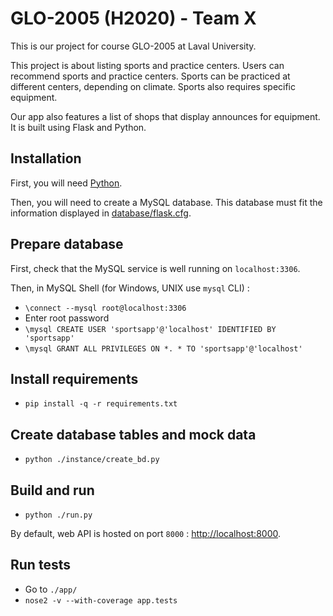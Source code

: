 # GLO-2005 (H2020) - Team X

This is our project for course GLO-2005 at Laval University.

This project is about listing sports and practice centers. Users can recommend sports and practice centers. Sports can be practiced at different centers, depending on climate. Sports also requires specific equipment.

Our app also features a list of shops that display announces for equipment. It is built using Flask and Python.

## Installation

First, you will need [Python](https://www.python.org/downloads/).

Then, you will need to create a MySQL database. This database must fit the information displayed in [database/flask.cfg](instance/flask.cfg).

## Prepare database

First, check that the MySQL service is well running on `localhost:3306`.

Then, in MySQL Shell (for Windows, UNIX use `mysql` CLI) : 

- `\connect --mysql root@localhost:3306`
- Enter root password
- `\mysql CREATE USER 'sportsapp'@'localhost' IDENTIFIED BY 'sportsapp'`
- `\mysql GRANT ALL PRIVILEGES ON *. * TO 'sportsapp'@'localhost'`

## Install requirements

- `pip install -q -r requirements.txt`

## Create database tables and mock data

- `python ./instance/create_bd.py`

## Build and run

- `python ./run.py`

By default, web API is hosted on port `8000` : [http://localhost:8000](http://localhost:8000).

## Run tests

- Go to `./app/`
- `nose2 -v --with-coverage app.tests`
